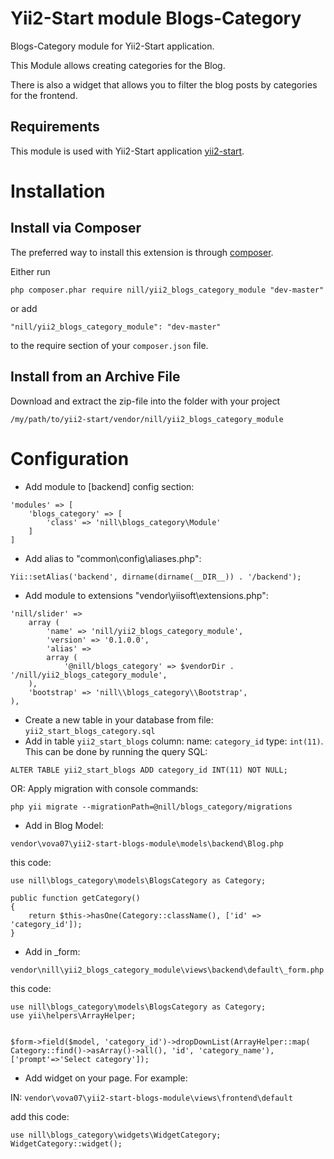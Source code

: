 Yii2-Start module Blogs-Category
========================
Blogs-Category module for Yii2-Start application.

This Module allows creating categories for the Blog.

There is also a widget that allows you to filter the blog posts by categories for the frontend. 

Requirements
------------

This module is used with Yii2-Start application
[yii2-start](https://github.com/vova07/yii2-start).


Installation
=============

Install via Composer
--------------------

The preferred way to install this extension is through [composer](http://getcomposer.org/download/).

Either run

```
php composer.phar require nill/yii2_blogs_category_module "dev-master"
```

or add

```
"nill/yii2_blogs_category_module": "dev-master"
```

to the require section of your `composer.json` file.

Install from an Archive File
----------------------------

Download and extract the zip-file into the folder with your project


```
/my/path/to/yii2-start/vendor/nill/yii2_blogs_category_module
```

Configuration
=============

- Add module to [backend] config section:

```
'modules' => [
    'blogs_category' => [
        'class' => 'nill\blogs_category\Module'
    ]
]
```

- Add alias to "common\config\aliases.php":

```
Yii::setAlias('backend', dirname(dirname(__DIR__)) . '/backend');
```

- Add module to extensions "vendor\yiisoft\extensions.php":

```
'nill/slider' => 
    array (
        'name' => 'nill/yii2_blogs_category_module',
        'version' => '0.1.0.0',
        'alias' => 
        array (
            '@nill/blogs_category' => $vendorDir . '/nill/yii2_blogs_category_module',
    ),
    'bootstrap' => 'nill\\blogs_category\\Bootstrap',
), 
```

- Create a new table in your database from file: `yii2_start_blogs_category.sql`
- Add in table `yii2_start_blogs` column: name: `category_id`	type: `int(11)`. This can be done by running the query SQL: 
```
ALTER TABLE yii2_start_blogs ADD category_id INT(11) NOT NULL; 
```

OR: Apply migration with console commands:

`php yii migrate --migrationPath=@nill/blogs_category/migrations`

- Add in Blog Model:

`vendor\vova07\yii2-start-blogs-module\models\backend\Blog.php`

this code:
```
use nill\blogs_category\models\BlogsCategory as Category;

public function getCategory()
{
    return $this->hasOne(Category::className(), ['id' => 'category_id']);
}
```

- Add in _form:

`vendor\nill\yii2_blogs_category_module\views\backend\default\_form.php`

this code:
```
use nill\blogs_category\models\BlogsCategory as Category;
use yii\helpers\ArrayHelper;


$form->field($model, 'category_id')->dropDownList(ArrayHelper::map(
Category::find()->asArray()->all(), 'id', 'category_name'),                               ['prompt'=>'Select category']);

```

- Add widget on your page. For example:

IN: 
`vendor\vova07\yii2-start-blogs-module\views\frontend\default`

add this code:
```
use nill\blogs_category\widgets\WidgetCategory;
WidgetCategory::widget();
```
